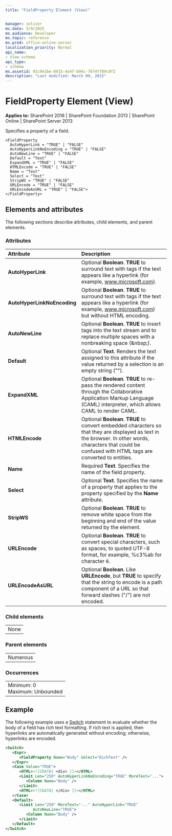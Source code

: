 ```yaml
---
title: "FieldProperty Element (View)"


manager: soliver
ms.date: 3/9/2015
ms.audience: Developer
ms.topic: reference
ms.prod: office-online-server
localization_priority: Normal
api_name:
- View schema
api_type:
- schema
ms.assetid: 91c9e1be-8915-4a4f-b94c-7674ff89c8f2
description: "Last modified: March 09, 2015"
---
```


# FieldProperty Element (View)

 
  
 **Applies to:** SharePoint 2016 | SharePoint Foundation 2013 | SharePoint Online | SharePoint Server 2013
  
Specifies a property of a field.
  
```
<FieldProperty
  AutoHyperLink = "TRUE" | "FALSE"
  AutoHyperLinkNoEncoding = "TRUE" | "FALSE"
  AutoNewLine = "TRUE" | "FALSE"
  Default = "Text"
  ExpandXML = "TRUE" | "FALSE"
  HTMLEncode = "TRUE" | "FALSE"
  Name = "Text"
  Select = "Text"
  StripWS = "TRUE" | "FALSE"
  URLEncode = "TRUE" | "FALSE"
  URLEncodeAsURL = "TRUE" | "FALSE">
</FieldProperty>
```

## Elements and attributes

The following sections describe attributes, child elements, and parent elements.

### Attributes

|**Attribute**|**Description**|
|:-----|:-----|
|**AutoHyperLink** <br/> |Optional **Boolean**. **TRUE** to surround text with <A> tags if the text appears like a hyperlink (for example, www.microsoft.com).  <br/> |
|**AutoHyperLinkNoEncoding** <br/> |Optional **Boolean**. **TRUE** to surround text with <A> tags if the text appears like a hyperlink (for example, www.microsoft.com) but without HTML encoding.  <br/> |
|**AutoNewLine** <br/> |Optional **Boolean**. **TRUE** to insert <BR> tags into the text stream and to replace multiple spaces with a nonbreaking space (&amp;nbsp;).  <br/> |
|**Default** <br/> |Optional **Text**. Renders the text assigned to this attribute if the value returned by a selection is an empty string ("").  <br/> |
|**ExpandXML** <br/> |Optional **Boolean**. **TRUE** to re-pass the rendered content through the Collaborative Application Markup Language (CAML) interpreter, which allows CAML to render CAML.  <br/> |
|**HTMLEncode** <br/> |Optional **Boolean**. **TRUE** to convert embedded characters so that they are displayed as text in the browser. In other words, characters that could be confused with HTML tags are converted to entities.  <br/> |
|**Name** <br/> |Required **Text**. Specifies the name of the field property.  <br/> |
|**Select** <br/> |Optional **Text**. Specifies the name of a property that applies to the property specified by the **Name** attribute.  <br/> |
|**StripWS** <br/> |Optional **Boolean**. **TRUE** to remove white space from the beginning and end of the value returned by the element.  <br/> |
|**URLEncode** <br/> |Optional **Boolean**. **TRUE** to convert special characters, such as spaces, to quoted UTF-8 format, for example, %c3%ab for character ë.  <br/> |
|**URLEncodeAsURL** <br/> |Optional **Boolean**. Like **URLEncode**, but **TRUE** to specify that the string to encode is a path component of a URL so that forward slashes ("/") are not encoded.  <br/> |
   
### Child elements

||
|:-----|
|None |
   
### Parent elements

||
|:-----|
|Numerous |
   
### Occurrences

||
|:-----|
|Minimum: 0  <br/> Maximum: Unbounded  <br/> |
   
## Example

The following example uses a [Switch](switch-element-view.md) statement to evaluate whether the body of a field has rich text formatting. If rich text is applied, then hyperlinks are automatically generated without encoding; otherwise, hyperlinks are encoded. 
  
```XML
<Switch>
   <Expr>
      <FieldProperty Name="Body" Select="RichText" />
   </Expr>
   <Case Value="TRUE">
      <HTML><![CDATA[ <div> ]]></HTML>
      <Limit Len="250" AutoHyperLinkNoEncoding="TRUE" MoreText="...">
         <Column Name="Body" />
      </Limit>
      <HTML><![CDATA[ </div> ]]></HTML>
   </Case>
   <Default>
      <Limit Len="250" MoreText="..." AutoHyperLink="TRUE" 
            AutoNewLine="TRUE">
         <Column Name="Body" />
      </Limit>
   </Default>
</Switch>
```


